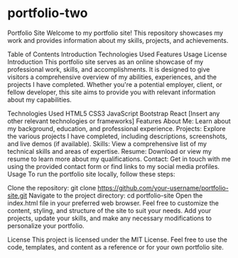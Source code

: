 # portfolio-two
Portfolio Site
Welcome to my portfolio site! This repository showcases my work and provides information about my skills, projects, and achievements.

Table of Contents
Introduction
Technologies Used
Features
Usage
License
Introduction
This portfolio site serves as an online showcase of my professional work, skills, and accomplishments. It is designed to give visitors a comprehensive overview of my abilities, experiences, and the projects I have completed. Whether you're a potential employer, client, or fellow developer, this site aims to provide you with relevant information about my capabilities.

Technologies Used
HTML5
CSS3
JavaScript
Bootstrap
React
[Insert any other relevant technologies or frameworks]
Features
About Me: Learn about my background, education, and professional experience.
Projects: Explore the various projects I have completed, including descriptions, screenshots, and live demos (if available).
Skills: View a comprehensive list of my technical skills and areas of expertise.
Resume: Download or view my resume to learn more about my qualifications.
Contact: Get in touch with me using the provided contact form or find links to my social media profiles.
Usage
To run the portfolio site locally, follow these steps:

Clone the repository: git clone https://github.com/your-username/portfolio-site.git
Navigate to the project directory: cd portfolio-site
Open the index.html file in your preferred web browser.
Feel free to customize the content, styling, and structure of the site to suit your needs. Add your projects, update your skills, and make any necessary modifications to personalize your portfolio.

License
This project is licensed under the MIT License. Feel free to use the code, templates, and content as a reference or for your own portfolio site.

